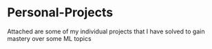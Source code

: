 # Personal-Projects
Attached are some of my individual projects that I have solved to gain mastery over some ML topics
